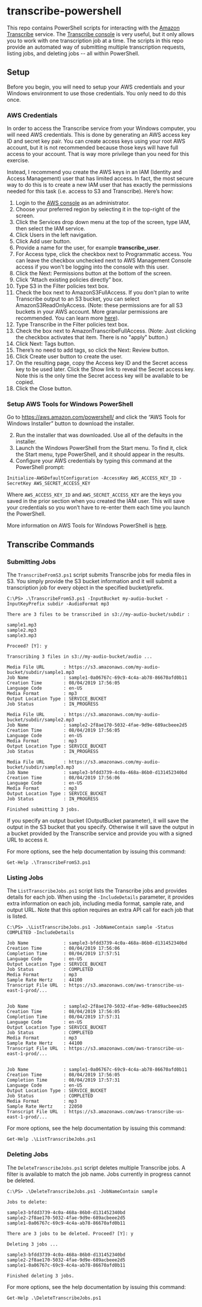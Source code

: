 # transcribe-powershell
This repo contains PowerShell scripts for interacting with the [Amazon Transcribe](https://aws.amazon.com/transcribe/) service. The [Transcribe console](https://us-east-1.console.aws.amazon.com/transcribe/home) is very useful, but it only allows you to work with one transcription job at a time. The scripts in this repo provide an automated way of submitting multiple transcription requests, listing jobs, and deleting jobs -- all within PowerShell.

## Setup
Before you begin, you will need to setup your AWS credentials and your Windows environment to use those credentials. You only need to do this once.

### AWS Credentials
In order to access the Transcribe service from your Windows computer, you will need AWS credentials. This is done by generating an AWS access key ID and secret key pair. You can create access keys using your root AWS account, but it is not recommended because those keys will have full access to your account. That is way more privilege than you need for this exercise.
Instead, I recommend you create the AWS keys in an IAM (Identity and Access Management) user that has limited access. In fact, the most secure way to do this is to create a new IAM user that has exactly the permissions needed for this task (i.e. access to S3 and Transcribe). Here’s how:
1. Login to the [AWS console](https://aws.amazon.com/console/) as an administrator.
2. Choose your preferred region by selecting it in the top-right of the screen.2. Click the Services drop down menu at the top of the screen, type IAM, then select the IAM service.3. Click Users in the left navigation.4. Click Add user button.5. Provide a name for the user, for example **transcribe_user**.6. For Access type, click the checkbox next to Programmatic access. You can leave the checkbox unchecked next to AWS Management Console access if you won't be logging into the console with this user.7. Click the Next: Permissions button at the bottom of the screen.8. Click “Attach existing policies directly” box.9. Type S3 in the Filter policies text box.10. Check the box next to AmazonS3FullAccess. If you don't plan to write Transcribe output to an S3 bucket, you can select AmazonS3ReadOnlyAccess. (Note: these permissions are for all S3 buckets in your AWS account. More granular permissions are recommended. You can learn more [here](https://docs.aws.amazon.com/AmazonS3/latest/dev/s3-access-control.html)).
11. Type Transcribe in the Filter policies text box.
12. Check the box next to AmazonTranscribeFullAccess. (Note: Just clicking the checkbox activates that item. There is no "apply" button.)11. Click Next: Tags button.12. There’s no need to add tags, so click the Next: Review button.13. Click Create user button to create the user.14. On the resulting page, copy the Access key ID and the Secret access key to be used later. Click the Show link to reveal the Secret access key. Note this is the only time the Secret access key will be available to be copied.15. Click the Close button.

### Setup AWS Tools for Windows PowerShell
Go to <https://aws.amazon.com/powershell/> and click the “AWS Tools for Windows Installer” button to download the installer.
2. Run the installer that was downloaded. Use all of the defaults in the installer.3. Launch the Windows PowerShell from the Start menu. To find it, click the Start menu, type PowerShell, and it should appear in the results.4. Configure your AWS credentials by typing this command at the PowerShell prompt:

`Initialize-AWSDefaultConfiguration -AccessKey AWS_ACCESS_KEY_ID-SecretKey AWS_SECRET_ACCESS_KEY`	
Where `AWS_ACCESS_KEY_ID` and `AWS_SECRET_ACCESS_KEY` are the keys you saved in the prior section when you created the IAM user. This will save your credentials so you won’t have to re-enter them each time you launch the PowerShell.

More information on AWS Tools for Windows PowerShell is [here](https://docs.aws.amazon.com/powershell/latest/userguide/pstools-welcome.html).

## Transcribe Commands

### Submitting Jobs
The `TranscribeFromS3.ps1` script submits Transcribe jobs for media files in S3. You simply provide the S3 bucket information and it will submit a transcription job for every object in the specified bucket/prefix.

```
C:\PS> .\TranscribeFromS3.ps1 -InputBucket my-audio-bucket -InputKeyPrefix subdir -AudioFormat mp3

There are 3 files to be transcribed in s3://my-audio-bucket/subdir :

sample1.mp3
sample2.mp3
sample3.mp3

Proceed? [Y]: y

Transcribing 3 files in s3://my-audio-bucket/audio ...

Media File URL       : https://s3.amazonaws.com/my-audio-bucket/subdir/sample1.mp3
Job Name             : sample1-0a06767c-69c9-4c4a-ab78-86670afd0b11
Creation Time        : 08/04/2019 17:56:05
Language Code        : en-US
Media Format         : mp3
Output Location Type : SERVICE_BUCKET
Job Status           : IN_PROGRESS

Media File URL       : https://s3.amazonaws.com/my-audio-bucket/subdir/sample2.mp3
Job Name             : sample2-2f8ae170-5032-4fae-9d9e-689acbeee2d5
Creation Time        : 08/04/2019 17:56:05
Language Code        : en-US
Media Format         : mp3
Output Location Type : SERVICE_BUCKET
Job Status           : IN_PROGRESS

Media File URL       : https://s3.amazonaws.com/my-audio-bucket/subdir/sample3.mp3
Job Name             : sample3-bfdd3739-4c0a-468a-86b0-d131452340bd
Creation Time        : 08/04/2019 17:56:06
Language Code        : en-US
Media Format         : mp3
Output Location Type : SERVICE_BUCKET
Job Status           : IN_PROGRESS

Finished submitting 3 jobs.
```

If you specify an output bucket (OutputBucket parameter), it will save the output in the S3 bucket that you specify. Otherwise it will save the output in a bucket provided by the Transcribe service and provide you with a signed URL to access it.

For more options, see the help documentation by issuing this command:

`Get-Help .\TranscribeFromS3.ps1`

### Listing Jobs
The `ListTranscribeJobs.ps1` script lists the Transcribe jobs and provides details for each job. When using the `-IncludeDetails` parameter, it provides extra information on each job, including media format, sample rate, and output URL. Note that this option requires an extra API call for each job that is listed.

```
C:\PS> .\ListTranscribeJobs.ps1 -JobNameContain sample -Status COMPLETED -IncludeDetails

Job Name             : sample3-bfdd3739-4c0a-468a-86b0-d131452340bd
Creation Time        : 08/04/2019 17:56:06
Completion Time      : 08/04/2019 17:57:51
Language Code        : en-US
Output Location Type : SERVICE_BUCKET
Job Status           : COMPLETED
Media Format         : mp3
Sample Rate Hertz    : 44100
Transcript File URL  : https://s3.amazonaws.com/aws-transcribe-us-east-1-prod/...


Job Name             : sample2-2f8ae170-5032-4fae-9d9e-689acbeee2d5
Creation Time        : 08/04/2019 17:56:05
Completion Time      : 08/04/2019 17:57:31
Language Code        : en-US
Output Location Type : SERVICE_BUCKET
Job Status           : COMPLETED
Media Format         : mp3
Sample Rate Hertz    : 44100
Transcript File URL  : https://s3.amazonaws.com/aws-transcribe-us-east-1-prod/...


Job Name             : sample1-0a06767c-69c9-4c4a-ab78-86670afd0b11
Creation Time        : 08/04/2019 17:56:05
Completion Time      : 08/04/2019 17:57:31
Language Code        : en-US
Output Location Type : SERVICE_BUCKET
Job Status           : COMPLETED
Media Format         : mp3
Sample Rate Hertz    : 22050
Transcript File URL  : https://s3.amazonaws.com/aws-transcribe-us-east-1-prod/...
```

For more options, see the help documentation by issuing this command:

`Get-Help .\ListTranscribeJobs.ps1`

### Deleting Jobs
The `DeleteTranscribeJobs.ps1` script deletes multiple Transcribe jobs. A filter is available to match the job name. Jobs currently in progress cannot be deleted.

```
C:\PS> .\DeleteTranscribeJobs.ps1 -JobNameContain sample

Jobs to delete:

sample3-bfdd3739-4c0a-468a-86b0-d131452340bd
sample2-2f8ae170-5032-4fae-9d9e-689acbeee2d5
sample1-0a06767c-69c9-4c4a-ab78-86670afd0b11

There are 3 jobs to be deleted. Proceed? [Y]: y

Deleting 3 jobs ...

sample3-bfdd3739-4c0a-468a-86b0-d131452340bd
sample2-2f8ae170-5032-4fae-9d9e-689acbeee2d5
sample1-0a06767c-69c9-4c4a-ab78-86670afd0b11

Finished deleting 3 jobs.
```

For more options, see the help documentation by issuing this command:

`Get-Help .\DeleteTranscribeJobs.ps1`